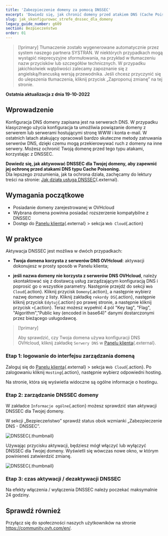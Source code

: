 ```yaml
---
title: 'Zabezpieczenie domeny za pomocą DNSSEC'
excerpt: 'Dowiedz się, jak chronić domeny przed atakiem DNS (Cache Poisoning) za pomocą DNSSEC'
slug: jak_skonfigurowac_strefe_dnssec_dla_domeny
legacy_guide_number: g609
section: Bezpieczeństwo
order: 01
---
```


> [!primary]
> Tłumaczenie zostało wygenerowane automatycznie przez system naszego partnera SYSTRAN. W niektórych przypadkach mogą wystąpić nieprecyzyjne sformułowania, na przykład w tłumaczeniu nazw przycisków lub szczegółów technicznych. W przypadku jakichkolwiek wątpliwości zalecamy zapoznanie się z angielską/francuską wersją przewodnika. Jeśli chcesz przyczynić się do ulepszenia tłumaczenia, kliknij przycisk „Zaproponuj zmianę” na tej stronie.
>

**Ostatnia aktualizacja z dnia 19-10-2022**

## Wprowadzenie

Konfiguracja DNS domeny zapisana jest na serwerach DNS. W przypadku klasycznego użycia konfiguracja ta umożliwia powiązanie domeny z serwerem lub serwerami hostującymi stronę WWW i konta e-mail. W ostatnich latach atakujący opracowali bardzo skuteczne metody zatruwania serwerów DNS, dzięki czemu mogą przekierowywać ruch z domeny na inne serwery. Możesz ochronić Twoją domenę przed tego typu atakami, korzystając z DNSSEC.

**Dowiedz się, jak aktywować DNSSEC dla Twojej domeny, aby zapewnić jej ochronę przed atakami DNS typu Cache Poisoning.**  
Dla lepszego zrozumienia, jak ta ochrona działa, zachęcamy do lektury treści na stronie: [Jak działa usługa DNSSEC](https://www.ovhcloud.com/pl/domains/dnssec/){.external}.

## Wymagania początkowe

- Posiadanie domeny zarejestrowanej w OVHcloud
- Wybrana domena powinna posiadać rozszerzenie kompatybilne z DNSSEC
- Dostęp do [Panelu klienta](https://www.ovh.com/auth/?action=gotomanager&from=https://www.ovh.pl/&ovhSubsidiary=pl){.external} > sekcja `Web Cloud`{.action}

## W praktyce

Aktywacja DNSSEC jest możliwa w dwóch przypadkach:

- **Twoja domena korzysta z serwerów DNS OVHcloud**: aktywacji dokonujesz w prosty sposób w Panelu klienta;

- **jeśli nazwa domeny nie korzysta z serwerów DNS OVHcloud**, należy skontaktować się z dostawcą usług zarządzającym konfiguracją DNS i poprosić go o wszystkie parametry. Następnie przejdź do sekcji `Web Cloud`{.action}. Kliknij przycisk `Domeny`{.action}, a następnie wybierz nazwę domeny z listy.
Kliknij zakładkę `rekordy DS`{.action}, następnie kliknij przycisk `Edytuj`{.action} po prawej stronie, a następnie kliknij przycisk `+`{.action}.
Teraz możesz wypełnić 4 pól "Key tag", "Flag", "Algorithm","Public key (encoded in base64)" danymi dostarczonymi przez bieżącego usługodawcę.

> [!primary]
>
> Aby sprawdzić, czy Twoja domena używa konfiguracji DNS OVHcloud, kliknij zakładkę `Serwery DNS` w [Panelu klienta](https://www.ovh.com/auth/?action=gotomanager&from=https://www.ovh.pl/&ovhSubsidiary=pl){.external}.
>

### Etap 1: logowanie do interfejsu zarządzania domeną

Zaloguj się do [Panelu klienta](https://www.ovh.com/auth/?action=gotomanager&from=https://www.ovh.pl/&ovhSubsidiary=pl){.external} > sekcja `Web Cloud`{.action}. Po zalogowaniu kliknij `Hosting`{.action}, następnie wybierz odpowiedni hosting.

Na stronie, która się wyświetla widoczne są ogólne informacje o hostingu. 

### Etap 2: zarządzanie DNSSEC domeny

W zakładce `Informacje ogólne`{.action} możesz sprawdzić stan aktywacji DNSSEC dla Twojej domeny.

W sekcji „Bezpieczeństwo” sprawdź status obok wzmianki „Zabezpieczenie DNS - DNSSEC”.

![DNSSEC](images/activate-dnssec-step2.png){.thumbnail}

Używając przycisku aktywacji, będziesz mógł włączyć lub wyłączyć DNSSEC dla Twojej domeny. Wyświetli się wówczas nowe okno, w którym powinieneś zatwierdzić zmianę.

![DNSSEC](images/activate-dnssec-step3.png){.thumbnail}

### Etap 3: czas aktywacji / dezaktywacji DNSSEC 

Na efekty włączenia / wyłączenia DNSSEC należy poczekać maksymalnie 24 godziny.  

## Sprawdź również

Przyłącz się do społeczności naszych użytkowników na stronie <https://community.ovh.com/en/>.